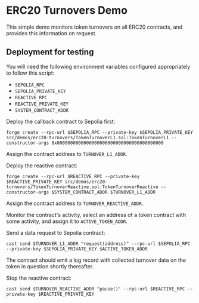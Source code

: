 # ERC20 Turnovers Demo

This simple demo monitors token turnovers on all ERC20 contracts, and provides this information on request.

## Deployment for testing

You will need the following environment variables configured appropriately to follow this script:

* `SEPOLIA_RPC`
* `SEPOLIA_PRIVATE_KEY`
* `REACTIVE_RPC`
* `REACTIVE_PRIVATE_KEY`
* `SYSTEM_CONTRACT_ADDR`

Deploy the callback contract to Sepolia first:

```
forge create --rpc-url $SEPOLIA_RPC --private-key $SEPOLIA_PRIVATE_KEY src/demos/erc20-turnovers/TokenTurnoverL1.sol:TokenTurnoverL1 --constructor-args 0x0000000000000000000000000000000000000000
```

Assign the contract address to `TURNOVER_L1_ADDR`.

Deploy the reactive contract:

```
forge create --rpc-url $REACTIVE_RPC --private-key $REACTIVE_PRIVATE_KEY src/demos/erc20-turnovers/TokenTurnoverReactive.sol:TokenTurnoverReactive --constructor-args $SYSTEM_CONTRACT_ADDR $TURNOVER_L1_ADDR
```

Assign the contract address to `TURNOVER_REACTIVE_ADDR`.

Monitor the contract's activity, select an address of a token contract with some activity, and assign it to `ACTIVE_TOKEN_ADDR`.

Send a data request to Sepolia contract:

```
cast send $TURNOVER_L1_ADDR "request(address)" --rpc-url $SEPOLIA_RPC --private-key $SEPOLIA_PRIVATE_KEY $ACTIVE_TOKEN_ADDR
```

The contract should emit a log record with collected turnover data on the token in question shortly thereafter.

Stop the reactive contract:

```
cast send $TURNOVER_REACTIVE_ADDR "pause()" --rpc-url $REACTIVE_RPC --private-key $REACTIVE_PRIVATE_KEY
```
